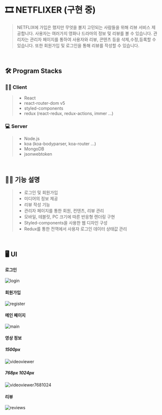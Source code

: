 # 🎞 NETFLIXER (구현 중)
> NETFLIX에 가입은 했지만 무엇을 볼지 고민되는 사람들을 위해 리뷰 서비스 제공합니다.
> 사용자는 여러가지 영화나 드라마의 정보 및 리뷰를 볼 수 있습니다.
> 관리자는 관리자 페이지를 통하여 사용자와 리뷰, 콘텐츠 등을 삭제,수정,등록할 수 있습니다.
> 또한 회원가입 및 로그인을 통해 리뷰를 작성할 수 있습니다.

<br>

## 🛠 Program Stacks
### 👨‍💻 Client
> + React
> + react-router-dom v5
> + styled-components
> + redux (react-redux, redux-actions, immer ...)

### 💻 Server
> + Node.js
> + koa (koa-bodyparser, koa-router ...)
> + MongoDB
> + jsonwebtoken

<br>

## 🙋‍♂️ 기능 설명
> - 로그인 및 회원가입
> - 미디어의 정보 제공
> - 리뷰 작성 기능
> - 관리자 페이지를 통한 회원, 컨텐츠, 리뷰 관리
> - 모바일, 테블릿, PC 크기에 따른 반응형 렌더링 구현
> - Styled-components을 사용한 웹 디자인 구성
> - Redux를 통한 전역에서 사용자 로그인 데이터 상태값 관리

<br>

## 🖥 UI
#### 로그인
![login](https://user-images.githubusercontent.com/82787408/148334856-1b7c2f9c-67ce-443b-95d5-f8760ae5aee1.JPG)
#### 회원가입
![register](https://user-images.githubusercontent.com/82787408/148334983-f62cfb2f-7258-4020-b073-69f073076e2d.JPG)

#### 메인 페이지
![main](https://user-images.githubusercontent.com/82787408/153703356-8f5f38ef-83a7-4090-a076-8026869413e8.JPG)

#### 영상 정보
##### 1500px
![videoviewer](https://user-images.githubusercontent.com/82787408/148335011-49f063d8-90aa-4495-a158-703a53214c42.JPG)

##### 768px 1024px
![videoviewer7681024](https://user-images.githubusercontent.com/82787408/148337060-88e6b7e2-8f80-4b72-b74a-f357be05f8b1.jpg)

#### 리뷰
![reviews](https://user-images.githubusercontent.com/82787408/153703367-2643bc55-2e20-436d-ad9c-61af1341c29a.JPG)

